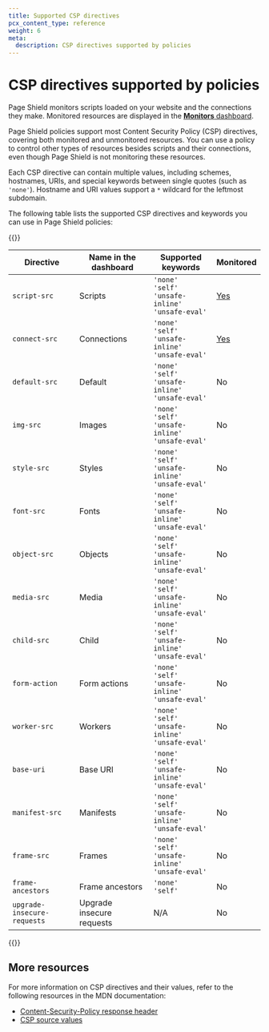 ```yaml
---
title: Supported CSP directives
pcx_content_type: reference
weight: 6
meta:
  description: CSP directives supported by policies
---
```


# CSP directives supported by policies

Page Shield monitors scripts loaded on your website and the connections they make. Monitored resources are displayed in the [**Monitors** dashboard](/page-shield/detection/monitor-connections-scripts/).

Page Shield policies support most Content Security Policy (CSP) directives, covering both monitored and unmonitored resources. You can use a policy to control other types of resources besides scripts and their connections, even though Page Shield is not monitoring these resources.

Each CSP directive can contain multiple values, including schemes, hostnames, URIs, and special keywords between single quotes (such as `'none'`). Hostname and URI values support a `*` wildcard for the leftmost subdomain.

The following table lists the supported CSP directives and keywords you can use in Page Shield policies:

{{<table-wrap>}}

Directive         | Name in the dashboard | Supported keywords | Monitored
------------------|-----------------------|--------------------|----------
`script-src`      | Scripts         | `'none'`<br>`'self'`<br>`'unsafe-inline'`<br>`'unsafe-eval'` | [Yes](/page-shield/detection/monitor-connections-scripts/)
`connect-src`     | Connections     | `'none'`<br>`'self'`<br>`'unsafe-inline'`<br>`'unsafe-eval'` | [Yes](/page-shield/detection/monitor-connections-scripts/)
`default-src`     | Default         | `'none'`<br>`'self'`<br>`'unsafe-inline'`<br>`'unsafe-eval'` | No
`img-src`         | Images          | `'none'`<br>`'self'`<br>`'unsafe-inline'`<br>`'unsafe-eval'` | No
`style-src`       | Styles          | `'none'`<br>`'self'`<br>`'unsafe-inline'`<br>`'unsafe-eval'` | No
`font-src`        | Fonts           | `'none'`<br>`'self'`<br>`'unsafe-inline'`<br>`'unsafe-eval'` | No
`object-src`      | Objects         | `'none'`<br>`'self'`<br>`'unsafe-inline'`<br>`'unsafe-eval'` | No
`media-src`       | Media           | `'none'`<br>`'self'`<br>`'unsafe-inline'`<br>`'unsafe-eval'` | No
`child-src`       | Child           | `'none'`<br>`'self'`<br>`'unsafe-inline'`<br>`'unsafe-eval'` | No
`form-action`     | Form actions    | `'none'`<br>`'self'`<br>`'unsafe-inline'`<br>`'unsafe-eval'` | No
`worker-src`      | Workers         | `'none'`<br>`'self'`<br>`'unsafe-inline'`<br>`'unsafe-eval'` | No
`base-uri`        | Base URI        | `'none'`<br>`'self'`<br>`'unsafe-inline'`<br>`'unsafe-eval'` | No
`manifest-src`    | Manifests       | `'none'`<br>`'self'`<br>`'unsafe-inline'`<br>`'unsafe-eval'` | No
`frame-src`       | Frames          | `'none'`<br>`'self'`<br>`'unsafe-inline'`<br>`'unsafe-eval'` | No
`frame-ancestors` | Frame ancestors | `'none'`<br>`'self'`     | No
`upgrade-insecure-requests` | Upgrade insecure requests | N/A  | No

{{</table-wrap>}}

## More resources

For more information on CSP directives and their values, refer to the following resources in the MDN documentation:
* [Content-Security-Policy response header](https://developer.mozilla.org/en-US/docs/Web/HTTP/Headers/Content-Security-Policy)
* [CSP source values](https://developer.mozilla.org/en-US/docs/Web/HTTP/Headers/Content-Security-Policy/Sources)
